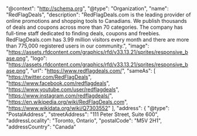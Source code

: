 "@context": "http://schema.org",
            "@type": "Organization",
            "name": "RedFlagDeals",
            "description": "RedFlagDeals.com is the leading provider of online promotions and shopping tools to Canadians. We publish thousands of deals and coupons across more than 70 categories. The company has full-time staff dedicated to finding deals, coupons and freebies. RedFlagDeals.com has 3.99 million visitors every month and there are more than 775,000 registered users in our community.",
            "image": "https://assets.rfdcontent.com/graphics/rfd/v33.13.21/sprites/responsive_base.png",
            "logo": "https://assets.rfdcontent.com/graphics/rfd/v33.13.21/sprites/responsive_base.png",
            "url": "https://www.redflagdeals.com/",
            "sameAs": [
                "https://twitter.com/RedFlagDeals",
                "https://www.facebook.com/redflagdeals",
                "https://www.youtube.com/user/redflagdeals",
                "https://www.instagram.com/redflagdeals/",
                "https://en.wikipedia.org/wiki/RedFlagDeals.com",
                "https://www.wikidata.org/wiki/Q7303552"
            ],
            "address": {
                "@type": "PostalAddress",
                "streetAddress": "111 Peter Street, Suite 600",
                "addressLocality": "Toronto, Ontario",
                "postalCode": "M5V 2H1",
                "addressCountry": "Canada"
